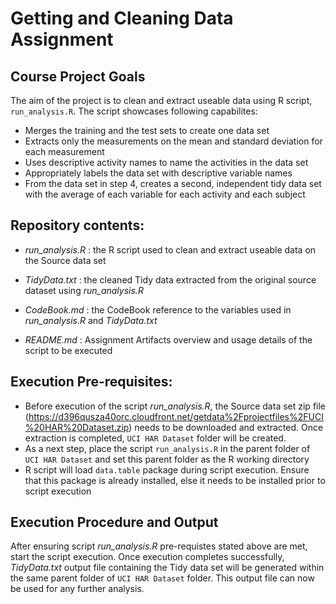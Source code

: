 # Getting and Cleaning Data Assignment


## Course Project Goals

The aim of the project is to clean and extract useable data using R script, `run_analysis.R`. The script showcases following capabilites:

- Merges the training and the test sets to create one data set
- Extracts only the measurements on the mean and standard deviation for each measurement 
- Uses descriptive activity names to name the activities in the data set
- Appropriately labels the data set with descriptive variable names
- From the data set in step 4, creates a second, independent tidy data set with the average of each variable for each activity and each subject

## Repository contents:

- *run_analysis.R* : the R script used to clean and extract useable data on the Source data set

- *TidyData.txt* : the cleaned Tidy data extracted from the original source dataset using *run_analysis.R*

- *CodeBook.md* : the CodeBook reference to the variables used in *run_analysis.R* and *TidyData.txt*

- *README.md* : Assignment Artifacts overview and usage details of the script to be executed

## Execution Pre-requisites:

- Before execution of the script *run_analysis.R*, the Source data set zip file (https://d396qusza40orc.cloudfront.net/getdata%2Fprojectfiles%2FUCI%20HAR%20Dataset.zip) needs to be downloaded and extracted. Once extraction is completed, ```UCI HAR Dataset``` folder will be created.
- As a next step, place the script ```run_analysis.R``` in the parent folder of ```UCI HAR Dataset``` and set this parent folder as the R working directory
- R script will load `data.table` package during  script execution. Ensure that this package is already installed, else it needs to be installed prior to script execution

## Execution Procedure and Output

After ensuring script *run_analysis.R* pre-requistes stated above are met, start the script execution. Once execution completes successfully, *TidyData.txt* output file containing the Tidy data set will be generated within the same parent folder of  ```UCI HAR Dataset``` folder. This output file can now be used for any further analysis.

